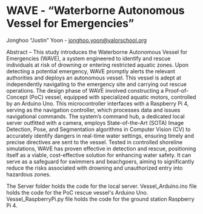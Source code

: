 # WAVE - “Waterborne Autonomous Vessel for Emergencies” 

Jonghoo “Justin” Yoon - jonghoo.yoon@valorschool.org

Abstract – This study introduces the Waterborne Autonomous Vessel for Emergencies (WAVE), a system engineered to identify and rescue individuals at risk of drowning or entering restricted aquatic zones. Upon detecting a potential emergency, WAVE promptly alerts the relevant authorities and deploys an autonomous vessel. This vessel is adept at independently navigating to the emergency site and carrying out rescue operations. The design phase of WAVE involved constructing a Proof-of-Concept (PoC) vessel, equipped with specialized aquatic motors, controlled by an Arduino Uno. This microcontroller interfaces with a Raspberry Pi 4, serving as the navigation controller, which processes data and issues navigational commands. The system’s command hub, a dedicated local server outfitted with a camera, employs State-of-the-Art (SOTA) Image Detection, Pose, and Segmentation algorithms in Computer Vision (CV) to accurately identify dangers in real-time water settings, ensuring timely and precise directives are sent to the vessel. Tested in controlled shoreline simulations, WAVE has proven effective in detection and rescue, positioning itself as a viable, cost-effective solution for enhancing water safety. It can serve as a safeguard for swimmers and beachgoers, aiming to significantly reduce the risks associated with drowning and unauthorized entry into hazardous zones.

The Server folder holds the code for the local server.
Vessel_Arduino.ino file holds the code for the PoC rescue vessel's Arduino Uno.
Vessel_RaspberryPi.py file holds the code for the ground station Raspberry Pi 4.

